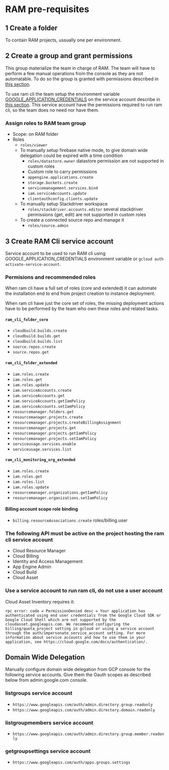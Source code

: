 # RAM pre-requisites

## 1 Create a folder

To contain RAM projects, ussually one per environment.

## 2 Create a group and grant permissions

This group materialize the team in charge of RAM.
The team will have to perform a few manual operations from the console as they are not automatable. To do so the group is granted with permissions described in [this section](#assign-roles-to-RAM-team-group).

To use ram cli the team setup the environment variable [GOOGLE_APPLICATION_CREDENTIALS](https://cloud.google.com/docs/authentication/production) on the service account describe in [this section](#3-create-RAM-Cli-service-account). This service account have the permissions required to run ram cli, so the team does no need nor have them.

### Assign roles to RAM team group

- Scope: on RAM folder
- Roles
  - `roles/viewer`
  - To manually setup firebase native mode, to give domain wide delegation could be expired with a time condition
    - `roles/datastore.owner` datastore permission are not supported in custom roles
    - Custom role to carry permissions
    - `appengine.applications.create`
    - `storage.buckets.create`
    - `servicemanagement.services.bind`
    - `iam.serviceAccounts.update`
    - `clientauthconfig.clients.update`
  - To manually setup Stackdriver workspace
    - `roles/stackdriver.accounts.editor` several stackdriver permissions (get, edit) are not supported in custom roles
  - To create a connected source repo and manage it
    - `roles/source.admin`

## 3 Create RAM Cli service account

Service account to be used to run RAM cli using GOOGLE_APPLICATION_CREDENTIALS environment variable or `gcloud auth activate-service-account`.

### Permisions and recommended roles

When ram cli have a full set of roles (core and extended) it can automate the installation end to end from project creation to instance deployment.

When ram cli have just the core set of roles, the missing deployment actions have to be performed by the team who own these roles and related tasks.

#### `ram_cli_folder_core`

- `cloudbuild.builds.create`
- `cloudbuild.builds.get`
- `cloudbuild.builds.list`
- `source.repos.create`
- `source.repos.get`

#### `ram_cli_folder_extended`

- `iam.roles.create`
- `iam.roles.get`
- `iam.roles.update`
- `iam.serviceAccounts.create`
- `iam.serviceAccounts.get`
- `iam.serviceAccounts.getIamPolicy`
- `iam.serviceAccounts.setIamPolicy`
- `resourcemanager.folders.get`
- `resourcemanager.projects.create`
- `resourcemanager.projects.createBillingAssignment`
- `resourcemanager.projects.get`
- `resourcemanager.projects.getIamPolicy`
- `resourcemanager.projects.setIamPolicy`
- `serviceusage.services.enable`
- `serviceusage.services.list`

#### `ram_cli_monitoring_org_extended`

- `iam.roles.create`
- `iam.roles.get`
- `iam.roles.list`
- `iam.roles.update`
- `resourcemanager.organizations.getIamPolicy`
- `resourcemanager.organizations.setIamPolicy`

#### Billing account scope role binding

- `billing.resourceAssociations.create` roles/billing.user

### The following API must be active on the project hosting the ram cli service account

- Cloud Resource Manager
- Cloud Billing
- Identity and Access Management
- App Engine Admin
- Cloud Build
- Cloud Asset

### Use a service account to run ram cli, do not use a user account

Cloud Asset Inventory requires it:

`rpc error: code = PermissionDenied desc = Your application has authenticated using end user credentials from the Google Cloud SDK or Google Cloud Shell which are not supported by the cloudasset.googleapis.com. We recommend configuring the billing/quota_project setting in gcloud or using a service account through the auth/impersonate_service_account setting. For more information about service accounts and how to use them in your application, see https://cloud.google.com/docs/authentication/.`

## Domain Wide Delegation

Manually configure domain wide delegation from GCP console for the following service accounts. Give them the Oauth scopes as described below from admin.google.com console.

### listgroups service account

- `https://www.googleapis.com/auth/admin.directory.group.readonly`
- `https://www.googleapis.com/auth/admin.directory.domain.readonly`

### listgroupmembers service account

- `https://www.googleapis.com/auth/admin.directory.group.member.readonly`

### getgroupsettings service account

- `https://www.googleapis.com/auth/apps.groups.settings`
